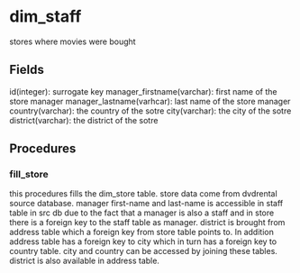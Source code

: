 # dim_staff
stores where movies were bought

## Fields
id(integer): surrogate key
manager_firstname(varchar): first name of the store manager
manager_lastname(varhcar): last name of the store manager
country(varchar): the country of the sotre
city(varchar): the city of the sotre
district(varchar): the district of the sotre

## Procedures
### fill_store
this procedures fills the dim_store table. store data come from dvdrental source database. manager first-name and last-name is accessible in staff table in src db due to the fact that a manager is also a staff and in store there is a foreign key to the staff table as manager. district is brought from address table which a foreign key from store table points to. In addition address table has a foreign key to city which in turn has a foreign key to country table. city and country can be accessed by joining these tables. district is also available in address table. 
